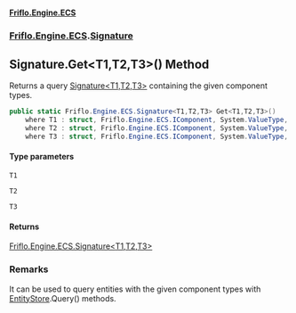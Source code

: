 #### [Friflo.Engine.ECS](index.md 'index')
### [Friflo.Engine.ECS](Friflo.Engine.ECS.md 'Friflo.Engine.ECS').[Signature](Signature.md 'Friflo.Engine.ECS.Signature')

## Signature.Get<T1,T2,T3>() Method

Returns a query [Signature&lt;T1,T2,T3&gt;](Signature_T1,T2,T3_.md 'Friflo.Engine.ECS.Signature<T1,T2,T3>') containing the given component types.<br/>

```csharp
public static Friflo.Engine.ECS.Signature<T1,T2,T3> Get<T1,T2,T3>()
    where T1 : struct, Friflo.Engine.ECS.IComponent, System.ValueType, System.ValueType
    where T2 : struct, Friflo.Engine.ECS.IComponent, System.ValueType, System.ValueType
    where T3 : struct, Friflo.Engine.ECS.IComponent, System.ValueType, System.ValueType;
```
#### Type parameters

<a name='Friflo.Engine.ECS.Signature.Get_T1,T2,T3_().T1'></a>

`T1`

<a name='Friflo.Engine.ECS.Signature.Get_T1,T2,T3_().T2'></a>

`T2`

<a name='Friflo.Engine.ECS.Signature.Get_T1,T2,T3_().T3'></a>

`T3`

#### Returns
[Friflo.Engine.ECS.Signature&lt;](Signature_T1,T2,T3_.md 'Friflo.Engine.ECS.Signature<T1,T2,T3>')[T1](Signature.Get_T1,T2,T3_().md#Friflo.Engine.ECS.Signature.Get_T1,T2,T3_().T1 'Friflo.Engine.ECS.Signature.Get<T1,T2,T3>().T1')[,](Signature_T1,T2,T3_.md 'Friflo.Engine.ECS.Signature<T1,T2,T3>')[T2](Signature.Get_T1,T2,T3_().md#Friflo.Engine.ECS.Signature.Get_T1,T2,T3_().T2 'Friflo.Engine.ECS.Signature.Get<T1,T2,T3>().T2')[,](Signature_T1,T2,T3_.md 'Friflo.Engine.ECS.Signature<T1,T2,T3>')[T3](Signature.Get_T1,T2,T3_().md#Friflo.Engine.ECS.Signature.Get_T1,T2,T3_().T3 'Friflo.Engine.ECS.Signature.Get<T1,T2,T3>().T3')[&gt;](Signature_T1,T2,T3_.md 'Friflo.Engine.ECS.Signature<T1,T2,T3>')

### Remarks
It can be used to query entities with the given component types with [EntityStore](EntityStore.md 'Friflo.Engine.ECS.EntityStore').Query() methods.